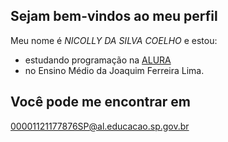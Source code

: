 ## Sejam bem-vindos ao meu perfil

Meu nome é *NICOLLY DA SILVA COELHO* e estou:
- estudando programação na [ALURA](www.alurastart.com.br)
- no Ensino Médio da Joaquim Ferreira Lima.

## Você pode me encontrar em
00001121177876SP@al.educacao.sp.gov.br

![]()
